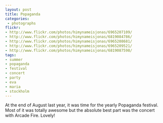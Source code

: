 ```yaml
---
layout: post
title: Popaganda
categories:
 - photographs
flickr:
- http://www.flickr.com/photos/himynameisjonas/6965207109/
- http://www.flickr.com/photos/himynameisjonas/6819084786/
- http://www.flickr.com/photos/himynameisjonas/6965208681/
- http://www.flickr.com/photos/himynameisjonas/6965209521/
- http://www.flickr.com/photos/himynameisjonas/6819087598/
tags:
- summer
- popaganda
- festival
- concert
- party
- eva
- maria
- stockholm
---
```

At the end of August last year, it was time for the yearly Popaganda festival. Most of it was totally awesome but the absolute best part was the concert with Arcade Fire. Lovely!